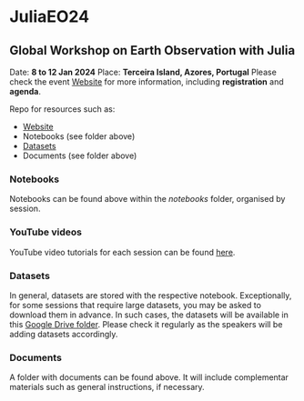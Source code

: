 # JuliaEO24
     
## Global Workshop on Earth Observation with Julia     
Date: **8 to 12 Jan 2024**
Place: **Terceira Island, Azores, Portugal**
Please check the event [Website](https://aircentre.github.io/JuliaEO24/) for more information, including **registration** and **agenda**.

Repo for resources such as:
 + [Website](https://aircentre.github.io/JuliaEO24/ "Up-to-date program")
 + Notebooks (see folder above)
 + [Datasets](https://drive.google.com/drive/folders/1BY_k4pBhcK7uNOo7jMW0hJT8FFug-YJm)
 + Documents (see folder above)

### Notebooks
Notebooks can be found above within the *notebooks* folder, organised by session.

### YouTube videos
YouTube video tutorials for each session can be found [here](https://youtube.com/playlist?list=PL-3G0PUXakeYTmdPs55HVdpFuXh0zm-zu&si=jiPhZ_4b24Ir8zta).

### Datasets
In general, datasets are stored with the respective notebook. Exceptionally, for some sessions that require large datasets, you may be asked to download them in advance. In such cases, the datasets will be available in this [Google Drive folder](https://drive.google.com/drive/folders/1BY_k4pBhcK7uNOo7jMW0hJT8FFug-YJm). Please check it regularly as the speakers will be adding datasets accordingly.

### Documents
A folder with documents can be found above. It will include complementar materials such as general instructions, if necessary.